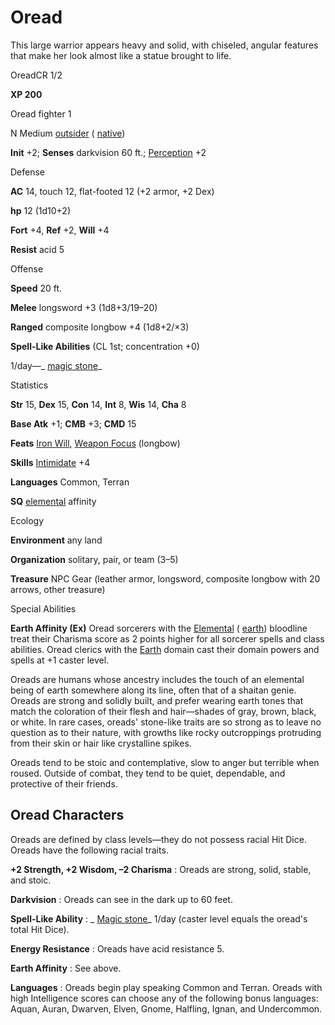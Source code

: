 # Oread 

This large warrior appears heavy and solid, with chiseled, angular features that make her look almost like a statue brought to life.

OreadCR 1/2

**XP 200**

Oread fighter 1

N Medium [outsider](monsters/creatureTypes#_outsider) ( [native](monsters/creatureTypes#_native-subtype))

**Init** +2; **Senses** darkvision 60 ft.; [Perception](additionalMonsters/../skills/perception#_perception) +2

Defense

**AC** 14, touch 12, flat-footed 12 (+2 armor, +2 Dex)

**hp** 12 (1d10+2)

**Fort** +4, **Ref** +2, **Will** +4

**Resist** acid 5

Offense

**Speed** 20 ft.

**Melee** longsword +3 (1d8+3/19–20)

**Ranged** composite longbow +4 (1d8+2/×3)

**Spell-Like Abilities** (CL 1st; concentration +0)

1/day—_ [magic stone](additionalMonsters/../spells/magicStone#_magic-stone)_

Statistics

**Str** 15, **Dex** 15, **Con** 14, **Int** 8, **Wis** 14, **Cha** 8

**Base Atk** +1; **CMB** +3; **CMD** 15

**Feats** [Iron Will](additionalMonsters/../feats#_iron-will), [Weapon Focus](additionalMonsters/../feats#_weapon-focus) (longbow)

**Skills** [Intimidate](additionalMonsters/../skills/intimidate#_intimidate) +4

**Languages** Common, Terran

**SQ** [elemental](monsters/creatureTypes#_elemental-subtype) affinity

Ecology

**Environment** any land

**Organization** solitary, pair, or team (3–5)

**Treasure** NPC Gear (leather armor, longsword, composite longbow with 20 arrows, other treasure)

Special Abilities

**Earth Affinity (Ex)** Oread sorcerers with the [Elemental](monsters/creatureTypes#_elemental-subtype) ( [earth](monsters/creatureTypes#_earth-subtype)) bloodline treat their Charisma score as 2 points higher for all sorcerer spells and class abilities. Oread clerics with the [Earth](monsters/creatureTypes#_earth-subtype) domain cast their domain powers and spells at +1 caster level.

Oreads are humans whose ancestry includes the touch of an elemental being of earth somewhere along its line, often that of a shaitan genie. Oreads are strong and solidly built, and prefer wearing earth tones that match the coloration of their flesh and hair—shades of gray, brown, black, or white. In rare cases, oreads' stone-like traits are so strong as to leave no question as to their nature, with growths like rocky outcroppings protruding from their skin or hair like crystalline spikes.

Oreads tend to be stoic and contemplative, slow to anger but terrible when roused. Outside of combat, they tend to be quiet, dependable, and protective of their friends.

## Oread Characters

Oreads are defined by class levels—they do not possess racial Hit Dice. Oreads have the following racial traits.

**+2 Strength, +2 Wisdom, –2 Charisma** : Oreads are strong, solid, stable, and stoic.

**Darkvision** : Oreads can see in the dark up to 60 feet.

**Spell-Like Ability** : _ [Magic stone](additionalMonsters/../spells/magicStone#_magic-stone)_ 1/day (caster level equals the oread's total Hit Dice).

**Energy Resistance** : Oreads have acid resistance 5.

**Earth Affinity** : See above.

**Languages** : Oreads begin play speaking Common and Terran. Oreads with high Intelligence scores can choose any of the following bonus languages: Aquan, Auran, Dwarven, Elven, Gnome, Halfling, Ignan, and Undercommon.

